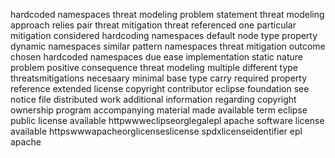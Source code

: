 hardcoded namespaces threat modeling problem statement threat modeling approach relies pair threat mitigation threat referenced one particular mitigation considered hardcoding namespaces default node type property dynamic namespaces similar pattern namespaces threat mitigation outcome chosen hardcoded namespaces due ease implementation static nature problem positive consequence threat modeling multiple different type threatsmitigations necesaary minimal base type carry required property reference extended license copyright contributor eclipse foundation see notice file distributed work additional information regarding copyright ownership program accompanying material made available term eclipse public license available httpwwweclipseorglegalepl apache software license available httpswwwapacheorglicenseslicense spdxlicenseidentifier epl apache